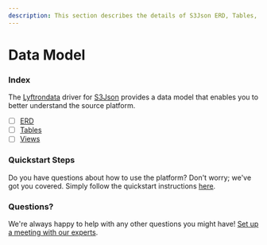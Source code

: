 ```yaml
---
description: This section describes the details of S3Json ERD, Tables, and Views.
---
```


# Data Model

### Index

The [Lyftrondata](https://www.lyftrondata.com/) driver for [S3Json](https://www.lyftrondata.com/integration/technology-analytics/amazon-s3/) provides a data model that enables you to better understand the source platform.

* [ ] [ERD](../../amazon-s3/data-model/erd.md)
* [ ] [Tables](../../amazon-s3/data-model/tables.md)
* [ ] [Views](../../amazon-s3/data-model/views.md)

### Quickstart Steps

Do you have questions about how to use the platform? Don't worry; we've got you covered. Simply follow the quickstart instructions [here](../).

### Questions? <a href="#questions" id="questions"></a>

We're always happy to help with any other questions you might have! [Set up a meeting with our experts](https://www.lyftrondata.com/book-a-meeting/).
